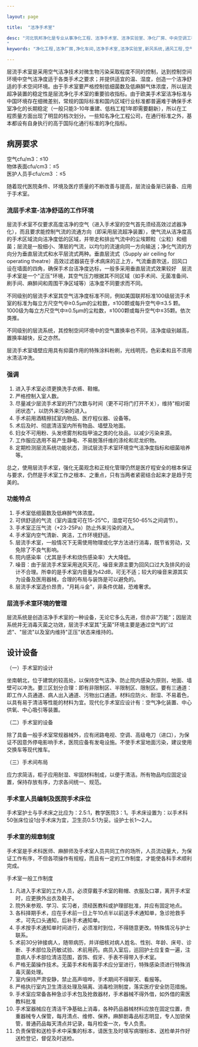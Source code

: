 ```yaml
---

layout: page

title:  "洁净手术室"

desc: "河北筑邦净化是专业从事净化工程、洁净手术室、洁净实验室、净化厂房、中央空调工程设计、建设和技术改造的企业。
"
keywords: "净化工程,洁净厂房,净化车间,洁净手术室,洁净实验室,新风系统,通风工程,空气过滤袋"

---
```


层流手术室是采用空气洁净技术对微生物污染采取程度不同的控制，达到控制空间环境中空气洁净度适于各类手术之要求；并提供适宜的温、湿度，创造一个洁净舒适的手术空间环境。由于手术室要严格控制低细菌数及低麻醉气体浓度，所以层流超净装置的稳定性是层流净化手术室的重要验收指标。由于欧美手术室洁净标准与中国环境存在细微差别，常规的国际标准和国内区域行业标准都普遍难于确保手术室净化的长期稳定（一般只能3-10年重建、低档工程1年即需要翻新），所以在工程质量方面出现了明显的档次划分。一些知名净化工程公司，在通行标准之外，基本都设有自身执行的高于国际化通行标准的净化指标。


## 病房要求

空气cfu/m3：≤10  
物体表面cfu/cm3：≤5  
医护人员手cfu/cm3 ：≤5

随着现代医院条件、环境及医疗质量的不断改善与提高，层流设备渐已装备、应用于手术室。

### 流层手术室-洁净舒适的工作环境

层流手术室不仅要求高度洁净的空气（进入手术室的空气首先须经高效过滤器净化），而且要求能控制气流的流通方向（即采用层流超净装置），使气流从洁净度高的手术区域流向洁净度低的区域，并带走和排出气流中的尘埃颗粒（尘粒）和细菌；层流是一股细小、薄层的气流，以均匀的流速向同一方向输送；净化气流的方向分为垂直层流式和水平层流式两种。垂直层流式（Supply air ceiling for operating theatre）高效过滤器装在手术病床的正上方，气流垂直吹送，回风口设在墙面的四角，确保手术台洁净度达标，一般多采用垂直层流式效果较好　层流手术室是一个"正压"环境，其空气压力根据其不同区域（如手术间、无菌准备间、刷手间、麻醉间和周围干净区域等）洁净度不同要求而不同。

不同级别的层流手术室其空气洁净度标准不同，例如美国联邦标准100级层流手术室的标准为每立方尺空气中≥0.5μm的尘粒数，≤100颗或每升空气中≤3.5 颗。1000级为每立方尺空气中≥0.5μm的尘粒数，≤1000颗或每升空气中≤35颗。依次类推。

不同级别的层流系统，其控制空间环境中的空气置换率也不同，洁净度级别越高，置换率越快，反之亦然。

层流手术室墙壁应用具有抑菌作用的特殊涂料粉刷，光线明亮，色彩柔和且不须用水清洁冲洗。

### 强调

1. 进入手术室必须更换洗手衣裤、鞋帽。
2. 严格控制入室人数。
3. 尽量减少层流手术室的开门次数与时间（更不可将门打开不关），维持"相对密闭状态"，以防外来污染的进入。
4. 手术前用酒精擦拭室内物品、医疗程仪器、设备等。
5. 术后及时、彻底清洁室内所有物品、墙壁及地面。
6. 妇女不可用粉、头发喷雾剂和指甲油之类的化妆品，以减少污染来源。
7. 工作服应选用不易产生静电、不易脱落纤维的涤纶和尼龙织物。
8. 定期检测层流系统功能状态，测试层流手术室环境空气洁净度指标和细菌培养等。

总之，使用层流手术室，强化无菌观念和正规化管理仍然是医疗程安全的根本保证与要求，仍然是手术室工作之根本、之重点，只有当两者紧密结合起来才是趋于完美的。

### 功能特点

1. 手术室低细菌数及低麻醉气体浓度。
2. 可供舒适的气流（室内温度可在15-25℃，湿度可在50-65%之间调节）。
3. 手术室正压气流（+23-25Pa）防止外来污染的进入。
4. 手术室内空气清新、爽洁，工作环境舒适。
5. 层流手术室，一般情况下无需使用物理或化学方法进行消毒，既节省劳动，又免除了不良气影响。
6. 院内感染率（尤其是手术和烧伤感染率）大大降低。
7. 噪音：由于层流手术室采用送风天花，噪音来源主要为回风口过大及排风的设计不合理。所幸的是手术室内音量为42dB，可无不适；较大的噪音来源其实为设备及医用器械，合理的布局与装饰是可以避免的。
8. 层流手术室造价昂贵，"月耗斗金"，非条件优越，恐难奢求。

### 层流手术室环境的管理

层流系统是创造洁净手术室的一种设备，无论它多么先进，但亦非"万能"；因层流系统并无消毒灭菌之功效，层流手术室其"无菌"环境主要是通过空气的"过滤"、"层流"以及室内维持"正压"状态来维持的。

## 设计设备

（一）手术室的设计 

坐南朝北，位于建筑的较高处，以保持空气洁净、防止院内感染为原则，地面、墙壁可以冲洗。要三区划分合理：即有非限制区、半限制区、限制区。要有三通道：即工作人员通道、病人出入通道、污物出口通道。材料应防火、耐湿、不易着色，以具有易于清洁等性能的材料为宜。现代化手术室应设计有：空气净化装置、中心供氧、中心吸引等装置。

（二）手术室的设备

除了具备一般手术室常规器械外，应有闭路电视、空调、高级电刀（进口），为保证不因意外停电影响手术，医院应备有发电设施。不使手术室地面污染，建议使用交换车等现代推车。

（三）手术间布局

应力求简洁，柜子应用耐湿、牢固材料制成，以便于清洁。所有物品均应固定设置，保持存放有序，力求各间统一、规范。

### 手术室人员编制及医院手术床位

手术室护士与手术床之比应为：2.5:1，教学医院3：1。手术床设置为：以手术科50张床位设1台手术床为宜，卫生员0.5:1为妥。设护士长1～2人。

### 手术室的规章制度

手术室是手术科医师、麻醉师及手术室人员共同工作的场所，人员流动量大，为保证工作有序，不但各项操作有规程，而且有一定的工作制度，才能使各科手术顺利完成。

手术室一般工作制度

1. 凡进入手术室的工作人员，必须穿戴手术室的鞋帽、衣服及口罩，离开手术室时，应更换外出衣及鞋子。
2. 院外来参观、学习、实习者，须经医教科或护理部批准，并应有固定地点。
3. 各科择期手术，应在手术前一日上午10点半以前送手术通知单，急诊抢救手术，可先口头通知，后补手术通知单。
4. 手术按手术通知单时间进行，必须准时到位，不得随意更改。特殊情况与护士联系。
5. 术前30分钟接病人，随带病历，并详细核对病人姓名、性别、年龄、床号、诊断、手术部位及药敏试验、术前用药。病员入室后，巡回护士应复查一遍，注意病人手术部位清洁范围，首饰、假牙、手表不得带入手术室。
6. 严格无菌操作技术。无菌手术和有菌手术应分室进行，特殊感染须进行特殊消毒灭菌处理。
7. 室内保持严肃安静，禁止高声喧哗，手术期间不得聊天、看报等。
8. 严格执行室内卫生清洁处理及隔离、消毒检测制度，落实医疗安全防范措施。
9. 手术室应常备各种急诊手术包及抢救器材，手术器械不得外借，如外借的需医教科批准
10. 手术室器械应在清洁干净基础上消毒，各种药品器械材料应放在固定位置，贵重器械专人保管，每月清点、维修、保养。麻醉剧毒品标志明显，专人加锁保管，普通药品每天清点并记录，每月检查一次，专人负责。
11. 负责保管和送检手术中采集的标本，请医生及时填写病理标本、送检单并作好送检登记，督促及时送检。
